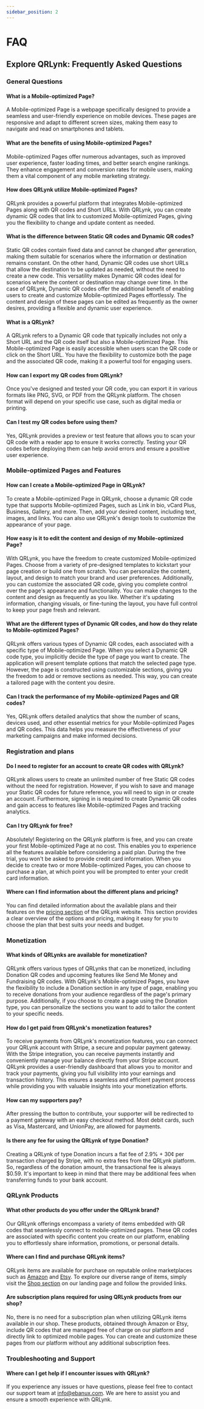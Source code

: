 ```yaml
---
sidebar_position: 2
---
```


# FAQ

## Explore QRLynk: Frequently Asked Questions

### General Questions

#### What is a Mobile-optimized Page?

A Mobile-optimized Page is a webpage specifically designed to provide a seamless and user-friendly experience on mobile devices. These pages are responsive and adapt to different screen sizes, making them easy to navigate and read on smartphones and tablets.

#### What are the benefits of using Mobile-optimized Pages?

Mobile-optimized Pages offer numerous advantages, such as improved user experience, faster loading times, and better search engine rankings. They enhance engagement and conversion rates for mobile users, making them a vital component of any mobile marketing strategy.

#### How does QRLynk utilize Mobile-optimized Pages?

QRLynk provides a powerful platform that integrates Mobile-optimized Pages along with QR codes and Short URLs. With QRLynk, you can create dynamic QR codes that link to customized Mobile-optimized Pages, giving you the flexibility to change and update content as needed.

#### What is the difference between Static QR codes and Dynamic QR codes?

Static QR codes contain fixed data and cannot be changed after generation, making them suitable for scenarios where the information or destination remains constant. On the other hand, Dynamic QR codes use short URLs that allow the destination to be updated as needed, without the need to create a new code. This versatility makes Dynamic QR codes ideal for scenarios where the content or destination may change over time. In the case of QRLynk, Dynamic QR codes offer the additional benefit of enabling users to create and customize Mobile-optimized Pages effortlessly. The content and design of these pages can be edited as frequently as the owner desires, providing a flexible and dynamic user experience.

#### What is a QRLynk?

A QRLynk refers to a Dynamic QR code that typically includes not only a Short URL and the QR code itself but also a Mobile-optimized Page. This Mobile-optimized Page is easily accessible when users scan the QR code or click on the Short URL. You have the flexibility to customize both the page and the associated QR code, making it a powerful tool for engaging users.

#### How can I export my QR codes from QRLynk?

Once you've designed and tested your QR code, you can export it in various formats like PNG, SVG, or PDF from the QRLynk platform. The chosen format will depend on your specific use case, such as digital media or printing.

#### Can I test my QR codes before using them?

Yes, QRLynk provides a preview or test feature that allows you to scan your QR code with a reader app to ensure it works correctly. Testing your QR codes before deploying them can help avoid errors and ensure a positive user experience.

### Mobile-optimized Pages and Features

#### How can I create a Mobile-optimized Page in QRLynk?

To create a Mobile-optimized Page in QRLynk, choose a dynamic QR code type that supports Mobile-optimized Pages, such as Link in bio, vCard Plus, Business, Gallery, and more. Then, add your desired content, including text, images, and links. You can also use QRLynk's design tools to customize the appearance of your page.

#### How easy is it to edit the content and design of my Mobile-optimized Page?

With QRLynk, you have the freedom to create customized Mobile-optimized Pages. Choose from a variety of pre-designed templates to kickstart your page creation or build one from scratch. You can personalize the content, layout, and design to match your brand and user preferences. Additionally, you can customize the associated QR code, giving you complete control over the page's appearance and functionality. You can make changes to the content and design as frequently as you like. Whether it's updating information, changing visuals, or fine-tuning the layout, you have full control to keep your page fresh and relevant.

#### What are the different types of Dynamic QR codes, and how do they relate to Mobile-optimized Pages?

QRLynk offers various types of Dynamic QR codes, each associated with a specific type of Mobile-optimized Page. When you select a Dynamic QR code type, you implicitly decide the type of page you want to create. The application will present template options that match the selected page type. However, the page is constructed using customizable sections, giving you the freedom to add or remove sections as needed. This way, you can create a tailored page with the content you desire.

#### Can I track the performance of my Mobile-optimized Pages and QR codes?

Yes, QRLynk offers detailed analytics that show the number of scans, devices used, and other essential metrics for your Mobile-optimized Pages and QR codes. This data helps you measure the effectiveness of your marketing campaigns and make informed decisions.

### Registration and plans

#### Do I need to register for an account to create QR codes with QRLynk?

QRLynk allows users to create an unlimited number of free Static QR codes without the need for registration. However, if you wish to save and manage your Static QR codes for future reference, you will need to sign in or create an account. Furthermore, signing in is required to create Dynamic QR codes and gain access to features like Mobile-optimized Pages and tracking analytics.

#### Can I try QRLynk for free?

Absolutely! Registering on the QRLynk platform is free, and you can create your first Mobile-optimized Page at no cost. This enables you to experience all the features available before considering a paid plan. During the free trial, you won't be asked to provide credit card information. When you decide to create two or more Mobile-optimized Pages, you can choose to purchase a plan, at which point you will be prompted to enter your credit card information.

#### Where can I find information about the different plans and pricing?

You can find detailed information about the available plans and their features on the [pricing section](https://theqr.link/#prices) of the QRLynk website. This section provides a clear overview of the options and pricing, making it easy for you to choose the plan that best suits your needs and budget.

### Monetization

#### What kinds of QRLynks are available for monetization?

QRLynk offers various types of QRLynks that can be monetized, including Donation QR codes and upcoming features like Send Me Money and Fundraising QR codes. With QRLynk's Mobile-optimized Pages, you have the flexibility to include a Donation section in any type of page, enabling you to receive donations from your audience regardless of the page's primary purpose. Additionally, if you choose to create a page using the Donation type, you can personalize the sections you want to add to tailor the content to your specific needs.

#### How do I get paid from QRLynk's monetization features?

To receive payments from QRLynk's monetization features, you can connect your QRLynk account with Stripe, a secure and popular payment gateway. With the Stripe integration, you can receive payments instantly and conveniently manage your balance directly from your Stripe account. QRLynk provides a user-friendly dashboard that allows you to monitor and track your payments, giving you full visibility into your earnings and transaction history. This ensures a seamless and efficient payment process while providing you with valuable insights into your monetization efforts.

#### How can my supporters pay?

After pressing the button to contribute, your supporter will be redirected to a payment gateway with an easy checkout method. Most debit cards, such as Visa, Mastercard, and UnionPay, are allowed for payments.

#### Is there any fee for using the QRLynk of type Donation?

Creating a QRLynk of type Donation incurs a flat fee of 2.9% + 30¢ per transaction charged by Stripe, with no extra fees from the QRLynk platform. So, regardless of the donation amount, the transactional fee is always $0.59. It's important to keep in mind that there may be additional fees when transferring funds to your bank account.

### QRLynk Products

#### What other products do you offer under the QRLynk brand?

Our QRLynk offerings encompass a variety of items embedded with QR codes that seamlessly connect to mobile-optimized pages. These QR codes are associated with specific content you create on our platform, enabling you to effortlessly share information, promotions, or personal details.

#### Where can I find and purchase QRLynk items?

QRLynk items are available for purchase on reputable online marketplaces such as [Amazon](https://www.amazon.com/stores/page/FF316102-847A-40BA-811F-53F2C7434A83) and [Etsy](https://qrlynk.etsy.com/). To explore our diverse range of items, simply visit the [Shop section](https://theqr.link/products) on our landing page and follow the provided links.

#### Are subscription plans required for using QRLynk products from our shop?

No, there is no need for a subscription plan when utilizing QRLynk items available in our shop. These products, obtained through Amazon or Etsy, include QR codes that are managed free of charge on our platform and directly link to optimized mobile pages. You can create and customize these pages from our platform without any additional subscription fees.

### Troubleshooting and Support

#### Where can I get help if I encounter issues with QRLynk?

If you experience any issues or have questions, please feel free to contact our support team at [info@ebanux.com](mailto:info@ebanux.com). We are here to assist you and ensure a smooth experience with QRLynk.
